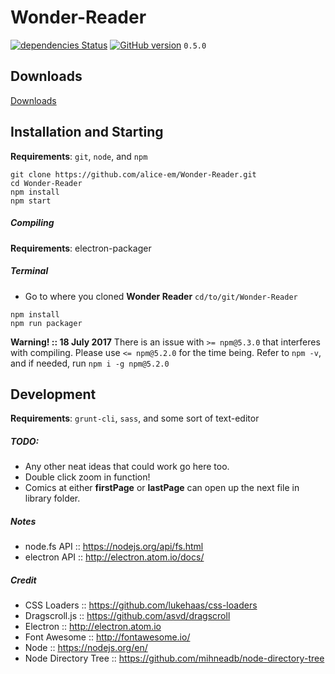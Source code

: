 # Wonder-Reader

[![dependencies Status](https://david-dm.org/alice-em/wonder-reader/status.png)](https://david-dm.org/alice-em/wonder-reader)
[![GitHub version](https://badge.fury.io/gh/alice-em%2Fwonder-reader.svg)](https://badge.fury.io/gh/alice-em%2Fwonder-reader)
`0.5.0`
## Downloads

[Downloads](http://alice-em.github.io/wonder-reader/)

## Installation and Starting
__Requirements__: `git`, `node`, and `npm`

```shell
git clone https://github.com/alice-em/Wonder-Reader.git
cd Wonder-Reader
npm install
npm start
```

##### Compiling
__Requirements__: electron-packager

##### Terminal
* Go to where you cloned __Wonder Reader__ `cd/to/git/Wonder-Reader`

````
npm install
npm run packager
````
__Warning! :: 18 July 2017__ There is an issue with `>= npm@5.3.0` that interferes with compiling. Please use `<= npm@5.2.0` for the time being. Refer to `npm -v`, and if needed, run `npm i -g npm@5.2.0`

## Development
__Requirements__: `grunt-cli`, `sass`, and some sort of text-editor

##### TODO:
* Any other neat ideas that could work go here too.
* Double click zoom in function!
* Comics at either __firstPage__ or __lastPage__ can open up the next file in library folder.

##### Notes
* node.fs API :: https://nodejs.org/api/fs.html
* electron API :: http://electron.atom.io/docs/

##### Credit
* CSS Loaders :: https://github.com/lukehaas/css-loaders
* Dragscroll.js :: https://github.com/asvd/dragscroll
* Electron :: http://electron.atom.io
* Font Awesome :: http://fontawesome.io/
* Node :: https://nodejs.org/en/
* Node Directory Tree :: https://github.com/mihneadb/node-directory-tree
